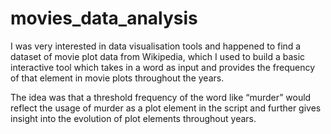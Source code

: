 # movies_data_analysis
  I was very interested in data visualisation tools and happened to find a dataset of movie plot data from Wikipedia, 
 which I used to build a basic interactive tool which takes in a word as input and provides the frequency of that element 
 in movie plots throughout the years. 
 
  The idea was that a threshold frequency of the word like “murder” would reflect 
 the usage of murder as a plot element in the script and further gives insight into the evolution of plot elements 
 throughout years.

